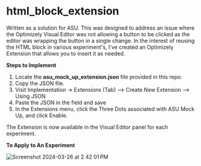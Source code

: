# html_block_extension
Written as a solution for ASU. This was designed to address an issue where the Optimizely Visual Editor was not allowing a button to be clicked as the editor was wrapping the button in a single <opty-data> change. In the interest of reusing the HTML block in various experiment's, I've created an Optimizely Extension that allows you to insert it as needed. 


**Steps to Implement**

1. Locate the **asu_mock_up_extension.json** file provided in this repo.
2. Copy the JSON file.
3. Visit Implementation -> Extensions (Tab) --> Create New Extension --> Using JSON
4. Paste the JSON in the field and save
5. In the Extensions menu, click the Three Dots associated with ASU Mock Up, and click Enable.

The Extension is now available in the Visual Editor panel for each experiment. 


**To Apply to An Experiment**

![Screenshot 2024-03-26 at 2 42 01 PM](https://github.com/Koppinly/html_block_extension/assets/130506129/1942430f-8497-4eb6-825a-e041de31fcff)



   
